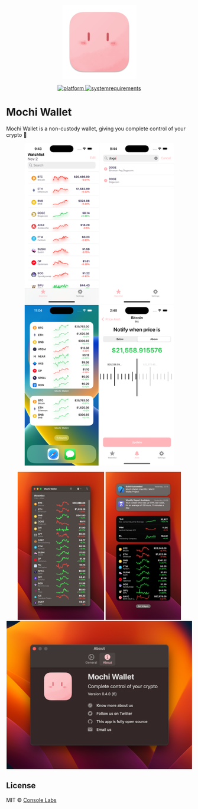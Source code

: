 <p align="center">
	<img width="200" height="200" margin-right="100%" src="misc/icon.png">
</p>
<p align="center">
	<a href="https://img.shields.io/badge/platform-iOS|macOS-lightgrey.svg">
 		<img src="https://img.shields.io/badge/platform-iOS|macOS-lightgrey.svg" alt="platform">
	</a>
	<a href="https://img.shields.io/badge/requirements-iOS 15+-ff69b4.svg">
 		<img src="https://img.shields.io/badge/requirements-iOS 15+-ff69b4.svg" alt="systemrequirements">
	</a>
</p>

# Mochi Wallet

Mochi Wallet is a non-custody wallet, giving you complete control of your crypto 🤘

<p align="center">
	<img width="200" src="misc/screen1.png">
	<img width="200" src="misc/screen2.png">
	<img width="200" src="misc/screen3.png">
	<img width="200" src="misc/screen7.png">
</p>

<p align="center">
	<img height="400" src="misc/screen4.png">
	<img height="400" src="misc/screen5.png">
	<img height="400" src="misc/screen6.png">
</p>

## License

MIT &copy; [Console Labs](https://github.com/consolelabs)
